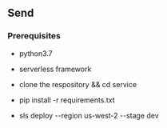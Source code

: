 ## Send
### Prerequisites
* python3.7
* serverless framework

* clone the respository && cd service
* pip install -r requirements.txt
* sls deploy --region us-west-2 --stage dev

